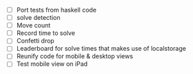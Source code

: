 - [ ] Port tests from haskell code
- [ ] solve detection
- [ ] Move count
- [ ] Record time to solve
- [ ] Confetti drop
- [ ] Leaderboard for solve times that makes use of localstorage
- [ ] Reunify code for mobile & desktop views
- [ ] Test mobile view on iPad
